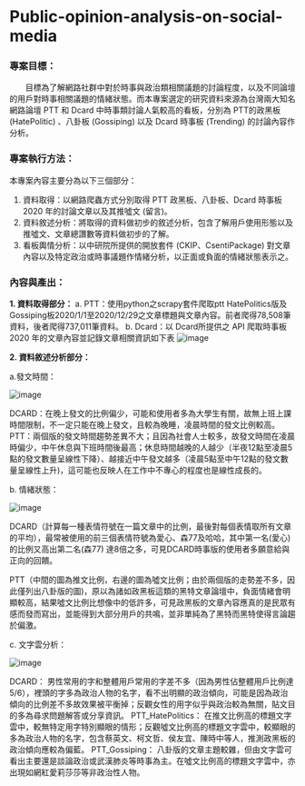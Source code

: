 # Public-opinion-analysis-on-social-media

### 專案目標：
　　目標為了解網路社群中對於時事與政治類相關議題的討論程度，以及不同論壇的用戶對時事相關議題的情緒狀態。而本專案選定的研究資料來源為台灣兩大知名網路論壇 PTT 和 Dcard 中時事類討論人氣較高的看板，分別為 PTT的政黑板 (HatePolitic) 、八卦板 (Gossiping) 以及 Dcard 時事板 (Trending) 的討論內容作分析。
  
  
### 專案執行方法：
   本專案內容主要分為以下三個部分：
   1. 資料取得：以網路爬蟲方式分別取得 PTT 政黑板、八卦板、Dcard 時事板 2020 年的討論文章以及其推噓文 (留言)。
   2. 資料敘述分析：將取得的資料做初步的敘述分析，包含了解用戶使用形態以及推噓文、文章總讚數等資料做初步的了解。
   3. 看板輿情分析：以中研院所提供的開放套件 (CKIP、CsentiPackage) 對文章內容以及特定政治或時事議題作情緒分析，以正面或負面的情緒狀態表示之。
   
### 內容與產出：
   **1. 資料取得部分：**
      a. PTT：使用python之scrapy套件爬取ptt HatePolitics版及Gossiping板2020/1/1至2020/12/29之文章標題與文章內容。前者爬得78,508筆資料，後者爬得737,011筆資料。
      b. Dcard：以 Dcard所提供之 API 爬取時事板 2020 年的文章內容並記錄文章相關資訊如下表
      ![image](https://user-images.githubusercontent.com/51256347/123589770-47c97100-d81c-11eb-92f8-a4afc15f6fcf.png)
   
   **2. 資料敘述分析部分：**
   
   a.發文時間：
   
   ![image](https://user-images.githubusercontent.com/51256347/123589851-6fb8d480-d81c-11eb-8cdb-add0b29781ad.png)
   
   DCARD：在晚上發文的比例偏少，可能和使用者多為大學生有關，故無上班上課時間限制，不一定只能在晚上發文，且較為晚睡，凌晨時間的發文比例較高。
   PTT：兩個版的發文時間趨勢差異不大；且因為社會人士較多，故發文時間在凌晨時偏少，中午休息與下班時間後最高；休息時間越晚的人越少（半夜12點至凌晨5點的發文數量呈線性下降）、越接近中午發文越多（凌晨5點至中午12點的發文數量呈線性上升)，這可能也反映人在工作中不專心的程度也是線性成長的。
   
   b. 情緒狀態：
   
   ![image](https://user-images.githubusercontent.com/51256347/123589952-95de7480-d81c-11eb-982e-1496f90edb0c.png)
   
   DCARD（計算每一種表情符號在一篇文章中的比例，最後對每個表情取所有文章的平均），最常被使用的前三個表情符號為愛心、森77及哈哈，其中第一名(愛心)的比例又高出第二名(森77) 達8倍之多，可見DCARD時事版的使用者多願意給與正向的回饋。
   
   PTT（中間的圖為推文比例，右邊的圖為噓文比例；由於兩個版的走勢差不多，因此僅列出八卦版的圖)，原以為諸如政黑板這類的黑特文章論壇中，負面情緒會明顯較高，結果噓文比例比想像中的低許多，可見政黑板的文章內容應真的是民眾有感而發而寫出，並能得到大部分用戶的共鳴，並非單純為了黑特而黑特使得言論趨於偏激。
   
   c. 文字雲分析：
   
   ![image](https://user-images.githubusercontent.com/51256347/123591271-56b12300-d81e-11eb-9d08-f429ebe9eb1f.png)
   
   DCARD：
    男性常用的字和整體用戶常用的字差不多（因為男性佔整體用戶比例達5/6），裡頭的字多為政治人物的名字，看不出明顯的政治傾向，可能是因為政治傾向的比例差不多故效果被平衡掉；反觀女性的用字似乎與政治較為無關，貼文目的多為尋求問題解答或分享資訊。 
   PTT_HatePolitics：
    在推文比例高的標題文字雲中，較無特定用字特別顯眼的情形；反觀噓文比例高的標題文字雲中，較顯眼的多為政治人物的名字，包含蔡英文、柯文哲、侯友宜、陳時中等人，推測政黑板的政治傾向應較為偏藍。
   PTT_Gossiping：
    八卦版的文章主題較雜，但由文字雲可看出主要還是談論政治或武漢肺炎等時事為主。在噓文比例高的標題文字雲中，亦出現如網紅愛莉莎莎等非政治性人物。






